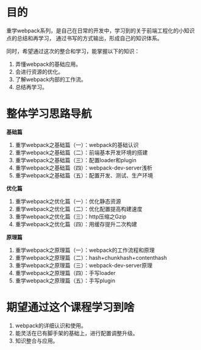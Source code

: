 # 目的
重学webpack系列，是自己在日常的开发中，学习到的关于前端工程化的小知识点的总结和再学习，
通过书写的方式输出，形成自己的知识体系。

同时，希望通过这次的整合和学习，能掌握以下的知识：

1. 弄懂webpack的基础应用。
2. 会进行资源的优化。
3. 了解webpack内部的工作流。
4. 总结再学习。

# 整体学习思路导航

**基础篇**
1. 重学webpack之基础篇（一）：webpack的基础认识
2. 重学webpack之基础篇（二）：前端基本开发环境的搭建
3. 重学webpack之基础篇（三）：配置loader和plugin
4. 重学webpack之基础篇（四）：webpack-dev-server浅析
5. 重学webpack之基础篇（五）：配置开发、测试、生产环境

**优化篇**

1. 重学webpack之优化篇（一）：优化静态资源
2. 重学webpack之优化篇（二）：优化配置提高构建速度
3. 重学webpack之优化篇（三）：http压缩之Gzip
4. 重学webpack之优化篇（四）：用缓存提升二次构建

**原理篇**
1. 重学webpack之原理篇（一）：webpack的工作流程和原理
2. 重学webpack之原理篇（二）：hash+chunkhash+contenthash
3. 重学webpack之原理篇（三）：webpack-dev-server原理
4. 重学webpack之原理篇（四）：手写loader
5. 重学webpack之原理篇（五）：手写plugin

# 期望通过这个课程学习到啥

1. webpack的详细认识和使用。
2. 能灵活在已有脚手架的基础上，进行配置调整升级。
3. 知识整合与应用。